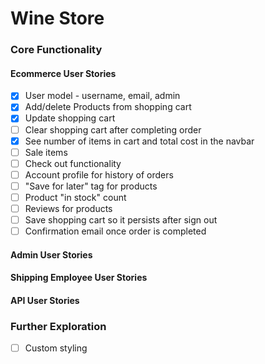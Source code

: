 # Wine Store

### Core Functionality

#### Ecommerce User Stories
- [x] User model - username, email, admin
- [x] Add/delete Products from shopping cart
- [x] Update shopping cart
- [ ] Clear shopping cart after completing order
- [x] See number of items in cart and total cost in the navbar
- [ ] Sale items
- [ ] Check out functionality
- [ ] Account profile for history of orders
- [ ] "Save for later" tag for products
- [ ] Product "in stock" count
- [ ] Reviews for products
- [ ] Save shopping cart so it persists after sign out
- [ ] Confirmation email once order is completed

#### Admin User Stories


#### Shipping Employee User Stories


#### API User Stories


### Further Exploration
- [ ] Custom styling

